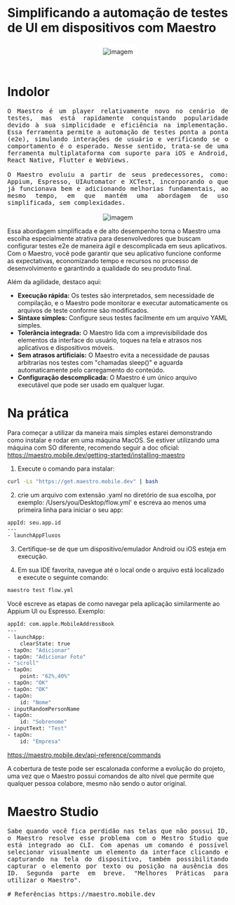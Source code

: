 # Simplificando a automação de testes de UI em dispositivos com Maestro
<div align="center">
  <img src="https://miro.medium.com/v2/resize:fit:720/format:webp/1*Bed4d9UmFGx2wuHxo46tDA.png" 
       alt="imagem"
       style="border: 10px solid white;">
</div>
<br>

# Indolor

<div align="justify" style="font-family: 'JetBrains Mono Medium', monospace;">
O Maestro é um player relativamente novo no cenário de testes, mas está rapidamente conquistando popularidade devido à sua simplicidade e eficiência na implementação. Essa ferramenta permite a automação de testes ponta a ponta (e2e), simulando interações de usuário e verificando se o comportamento é o esperado.
Nesse sentido, trata-se de uma ferramenta multiplataforma com suporte para iOS e Android, React Native, Flutter e WebViews.
</div>
<br>
<div align="justify" style="font-family: 'JetBrains Mono Medium', monospace;">
O Maestro evoluiu a partir de seus predecessores, como: Appium, Espresso, UIAutomator e XCTest, incorporando o que já funcionava bem e adicionando melhorias fundamentais, ao mesmo tempo, em que mantém uma abordagem de uso simplificada, sem complexidades.
</div>
<br>

<div align="center">
  <img src="https://miro.medium.com/v2/resize:fit:720/format:webp/0*t_Q_QKj8HuNnbkIy" alt="imagem">
</div>

Essa abordagem simplificada e de alto desempenho torna o Maestro uma escolha especialmente atrativa para desenvolvedores que buscam configurar testes e2e de maneira ágil e descomplicada em seus aplicativos. Com o Maestro, você pode garantir que seu aplicativo funcione conforme as expectativas, economizando tempo e recursos no processo de desenvolvimento e garantindo a qualidade do seu produto final.

Além da agilidade, destaco aqui:
- **Execução rápida:** Os testes são interpretados, sem necessidade de compilação, e o Maestro pode monitorar e executar automaticamente os arquivos de teste conforme são modificados.
- **Sintaxe simples:** Configure seus testes facilmente em um arquivo YAML simples.
- **Tolerância integrada:** O Maestro lida com a imprevisibilidade dos elementos da interface do usuário, toques na tela e atrasos nos aplicativos e dispositivos móveis.
- **Sem atrasos artificiais:** O Maestro evita a necessidade de pausas arbitrarias nos testes com "chamadas sleep()" e aguarda automaticamente pelo carregamento do conteúdo.
- **Configuração descomplicada:** O Maestro é um único arquivo executável que pode ser usado em qualquer lugar.

# Na prática
Para começar a utilizar da maneira mais simples estarei demonstrando como instalar e rodar em uma máquina MacOS.
Se estiver utilizando uma máquina com SO diferente, recomendo seguir a doc oficial: https://maestro.mobile.dev/getting-started/installing-maestro

1. Execute o comando para instalar:
```bash
curl -Ls "https://get.maestro.mobile.dev" | bash
```

2. crie um arquivo com extensão .yaml no diretório de sua escolha, por exemplo: /Users/you/Desktop/flow.yml'
e escreva ao menos uma primeira linha para iniciar o seu app:
```bash
appId: seu.app.id
---
- launchAppFluxos
```
3. Certifique-se de que um dispositivo/emulador Android ou iOS esteja em execução.

4. Em sua IDE favorita, navegue até o local onde o arquivo está localizado e execute o seguinte comando:
```bash
maestro test flow.yml
```

Você escreve as etapas de como navegar pela aplicação similarmente ao Appium UI ou Espresso. Exemplo:
```bash
appId: com.apple.MobileAddressBook
---
- launchApp:
    clearState: true
- tapOn: "Adicionar"
- tapOn: "Adicionar Foto"
- "scroll"
- tapOn:
    point: "62%,40%"
- tapOn: "OK"
- tapOn: "OK"
- tapOn:
    id: "Nome"
- inputRandomPersonName
- tapOn:
    id: "Sobrenome"
- inputText: "Test"
- tapOn:
    id: "Empresa"
```
https://maestro.mobile.dev/api-reference/commands

A cobertura de teste pode ser escalonada conforme a evolução do projeto, uma vez que o Maestro possui comandos de alto nível que permite que qualquer pessoa colabore, mesmo não sendo o autor original.

# Maestro Studio
<div align="justify" style="font-family: 'JetBrains Mono Medium', monospace;">
Sabe quando você fica perdidão nas telas que não possui ID, o Maestro resolve esse problema com o Mestro Studio que está integrado ao CLI. Com apenas um comando é possível selecionar visualmente um elemento da interface clicando e capturando na tela do dispositivo, também possibilitando capturar o elemento por texto ou posição na ausência dos ID.
Segunda parte em breve. "Melhores Práticas para utilizar o Maestro".
<div>
<br>
# Referências
https://maestro.mobile.dev
